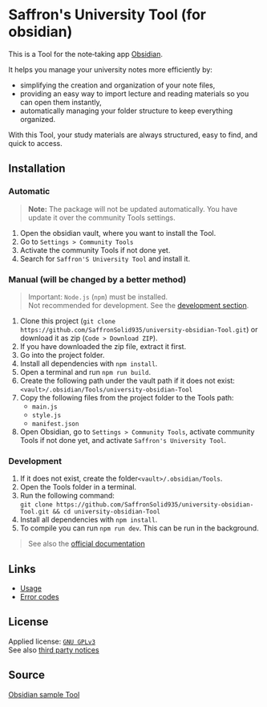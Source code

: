 # Saffron's University Tool (for obsidian)

This is a Tool for the note‑taking app [Obsidian](https://obsidian.md/).

It helps you manage your university notes more efficiently by:

- simplifying the creation and organization of your note files,
- providing an easy way to import lecture and reading materials so you can open them instantly,
- automatically managing your folder structure to keep everything organized.

With this Tool, your study materials are always structured, easy to find, and quick to access.


## Installation

### Automatic

> **Note:** The package will not be updated automatically. You have update it over the community Tools settings.

1. Open the obsidian vault, where you want to install the Tool.
2. Go to `Settings > Community Tools`
3. Activate the community Tools if not done yet.
4. Search for `Saffron'S University Tool` and install it.

### Manual (will be changed by a better method)

> Important: `Node.js` (`npm`) must be installed. <br>
> Not recommended for development. See the [development section](#development).

1. Clone this project (`git clone https://github.com/SaffronSolid935/university-obsidian-Tool.git`) or download it as zip (`Code > Download ZIP`).
2. If you have downloaded the zip file, extract it first.
3. Go into the project folder.
4. Install all dependencies with `npm install`.
5. Open a terminal and run `npm run build`.
6. Create the following path under the vault path if it does not exist:<br>
   `<vault>/.obsidian/Tools/university-obsidian-Tool`
7. Copy the following files from the project folder to the Tools path:
    - `main.js`
    - `style.js`
    - `manifest.json`
8. Open Obsidian, go to `Settings > Community Tools`, activate community Tools if not done yet, and activate `Saffron's University Tool`.

### Development

1. If it does not exist, create the folder`<vault>/.obsidian/Tools`.
2. Open the Tools folder in a terminal.
3. Run the following command:<br>
   `git clone https://github.com/SaffronSolid935/university-obsidian-Tool.git && cd university-obsidian-Tool`
4. Install all dependencies with `npm install`.
5. To compile you can run `npm run dev`. This can be run in the background.

> See also the [official documentation](https://docs.obsidian.md/Tools/Getting+started/Build+a+Tool)

## Links

-   [Usage](./USAGE.md)
-   [Error codes](./errorcodes.md)

## License

Applied license: [`GNU GPLv3`](./LICENSE)<br>
See also [third party notices](./THIRD_PARTY_NOTICES)

## Source

[Obsidian sample Tool](https://github.com/obsidianmd/obsidian-sample-Tool.git)
